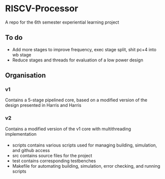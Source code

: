 # RISCV-Processor
A repo for the 6th semester experiential learning project

## To do
- Add more stages to improve frequency, exec stage split, shit pc+4 into wb stage
- Reduce stages and threads for evaluation of a low power design

## Organisation
### v1
Contains a 5-stage pipelined core, based on a modified version of the design presented in Harris and Harris
### v2
Contains a modified version of the v1 core with multithreading implementation

####
- scripts contains various scripts used for managing building, simulation, and github access
- src contains source files for the project
- test contains corresponding testbenches
- Makefile for automating building, simulation, error checking, and running scripts
